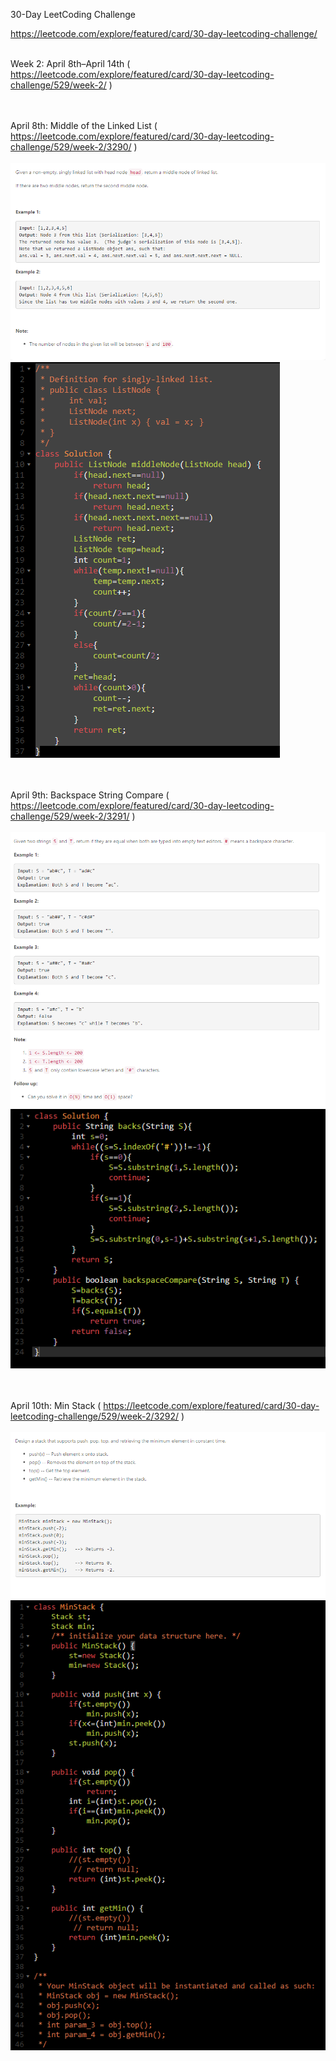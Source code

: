 30-Day LeetCoding Challenge

https://leetcode.com/explore/featured/card/30-day-leetcoding-challenge/

<br/>Week 2: April 8th–April 14th ( https://leetcode.com/explore/featured/card/30-day-leetcoding-challenge/529/week-2/ ) <br/> <br/>

<br/>April 8th: Middle of the Linked List
 ( https://leetcode.com/explore/featured/card/30-day-leetcoding-challenge/529/week-2/3290/ ) <br/> <br/>
![Problem](https://github.com/johnakidis/LeetCode/blob/master/images/april_8th_e.png)
![Solution](https://github.com/johnakidis/LeetCode/blob/master/images/april_8th_s.png) <br/> <br/>

<br/>April 9th: Backspace String Compare
 ( https://leetcode.com/explore/featured/card/30-day-leetcoding-challenge/529/week-2/3291/ ) <br/> <br/>
![Problem](https://github.com/johnakidis/LeetCode/blob/master/images/april_9th_e.png)
![Solution](https://github.com/johnakidis/LeetCode/blob/master/images/april_9th_s.png) <br/> <br/>

<br/>April 10th: Min Stack
 ( https://leetcode.com/explore/featured/card/30-day-leetcoding-challenge/529/week-2/3292/ ) <br/> <br/>
![Problem](https://github.com/johnakidis/LeetCode/blob/master/images/april_10th_e.png)
![Solution](https://github.com/johnakidis/LeetCode/blob/master/images/april_10th_s.png) <br/> <br/>
